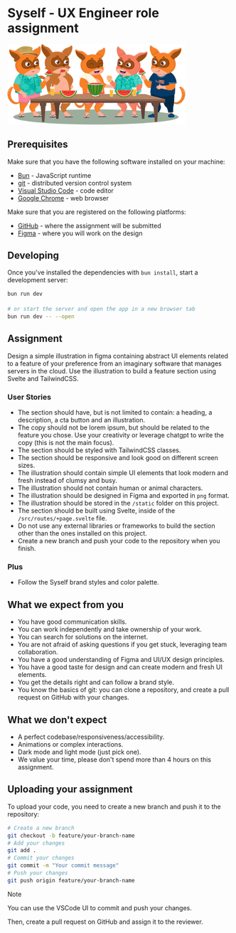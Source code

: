 # Syself - UX Engineer role assignment

<img width="400" src="./static/syself-summer-party.png" />

## Prerequisites

Make sure that you have the following software installed on your machine:

- [Bun](https://bun.sh) - JavaScript runtime
- [git](https://git-scm.com) - distributed version control system
- [Visual Studio Code](https://code.visualstudio.com) - code editor
- [Google Chrome](https://www.google.com/chrome) - web browser

Make sure that you are registered on the following platforms:

- [GitHub](https://github.com) - where the assignment will be submitted
- [Figma](https://www.figma.com) - where you will work on the design

## Developing

Once you've installed the dependencies with `bun install`, start a development server:

```bash
bun run dev

# or start the server and open the app in a new browser tab
bun run dev -- --open
```

## Assignment

Design a simple illustration in figma containing abstract UI elements related to a feature of your preference from an imaginary software that manages servers in the cloud. Use the illustration to build a feature section using Svelte and TailwindCSS.

### User Stories

- The section should have, but is not limited to contain: a heading, a description, a cta button and an illustration.
- The copy should not be lorem ipsum, but should be related to the feature you chose. Use your creativity or leverage chatgpt to write the copy (this is not the main focus).
- The section should be styled with TailwindCSS classes.
- The section should be responsive and look good on different screen sizes.
- The illustration should contain simple UI elements that look modern and fresh instead of clumsy and busy.
- The illustration should not contain human or animal characters.
- The illustration should be designed in Figma and exported in `png` format.
- The illustration should be stored in the `/static` folder on this project.
- The section should be built using Svelte, inside of the `/src/routes/+page.svelte` file.
- Do not use any external libraries or frameworks to build the section other than the ones installed on this project.
- Create a new branch and push your code to the repository when you finish.

### Plus

- Follow the Syself brand styles and color palette.

## What we expect from you

- You have good communication skills.
- You can work independently and take ownership of your work.
- You can search for solutions on the internet.
- You are not afraid of asking questions if you get stuck, leveraging team collaboration.
- You have a good understanding of Figma and UI/UX design principles.
- You have a good taste for design and can create modern and fresh UI elements.
- You get the details right and can follow a brand style.
- You know the basics of git: you can clone a repository, and create a pull request on GitHub with your changes.

## What we don't expect

- A perfect codebase/responsiveness/accessibility.
- Animations or complex interactions.
- Dark mode and light mode (just pick one).
- We value your time, please don't spend more than 4 hours on this assignment.

## Uploading your assignment

To upload your code, you need to create a new branch and push it to the repository:

```bash
# Create a new branch
git checkout -b feature/your-branch-name
# Add your changes
git add .
# Commit your changes
git commit -m "Your commit message"
# Push your changes
git push origin feature/your-branch-name
```

> [!NOTE]
> You can use the VSCode UI to commit and push your changes.

Then, create a pull request on GitHub and assign it to the reviewer.

